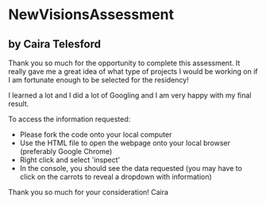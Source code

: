 # NewVisionsAssessment
## by Caira Telesford


Thank you so much for the opportunity to complete this assessment. It really gave me a great idea of what type of projects I would be working on if I am fortunate enough to be selected for the residency!

I learned a lot and I did a lot of Googling and I am very happy with my final result.


To access the information requested:
- Please fork the code onto your local computer
- Use the HTML file to open the webpage onto your local browser (preferably Google Chrome)
- Right click and select 'inspect'
- In the console, you should see the data requested (you may have to click on the carrots to reveal a dropdown with information)

Thank you so much for your consideration!
Caira

